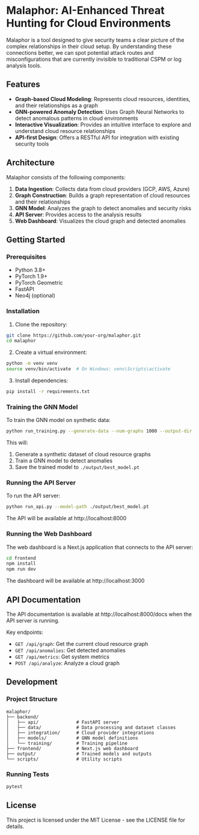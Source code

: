 # Malaphor: AI-Enhanced Threat Hunting for Cloud Environments

Malaphor is a tool designed to give security teams a clear picture of the complex relationships in their cloud setup. By understanding these connections better, we can spot potential attack routes and misconfigurations that are currently invisible to traditional CSPM or log analysis tools.

## Features

- **Graph-based Cloud Modeling**: Represents cloud resources, identities, and their relationships as a graph
- **GNN-powered Anomaly Detection**: Uses Graph Neural Networks to detect anomalous patterns in cloud environments
- **Interactive Visualization**: Provides an intuitive interface to explore and understand cloud resource relationships
- **API-first Design**: Offers a RESTful API for integration with existing security tools

## Architecture

Malaphor consists of the following components:

1. **Data Ingestion**: Collects data from cloud providers (GCP, AWS, Azure)
2. **Graph Construction**: Builds a graph representation of cloud resources and their relationships
3. **GNN Model**: Analyzes the graph to detect anomalies and security risks
4. **API Server**: Provides access to the analysis results
5. **Web Dashboard**: Visualizes the cloud graph and detected anomalies

## Getting Started

### Prerequisites

- Python 3.8+
- PyTorch 1.9+
- PyTorch Geometric
- FastAPI
- Neo4j (optional)

### Installation

1. Clone the repository:

```bash
git clone https://github.com/your-org/malaphor.git
cd malaphor
```

2. Create a virtual environment:

```bash
python -m venv venv
source venv/bin/activate  # On Windows: venv\Scripts\activate
```

3. Install dependencies:

```bash
pip install -r requirements.txt
```

### Training the GNN Model

To train the GNN model on synthetic data:

```bash
python run_training.py --generate-data --num-graphs 1000 --output-dir ./output
```

This will:
1. Generate a synthetic dataset of cloud resource graphs
2. Train a GNN model to detect anomalies
3. Save the trained model to `./output/best_model.pt`

### Running the API Server

To run the API server:

```bash
python run_api.py --model-path ./output/best_model.pt
```

The API will be available at http://localhost:8000

### Running the Web Dashboard

The web dashboard is a Next.js application that connects to the API server:

```bash
cd frontend
npm install
npm run dev
```

The dashboard will be available at http://localhost:3000

## API Documentation

The API documentation is available at http://localhost:8000/docs when the API server is running.

Key endpoints:

- `GET /api/graph`: Get the current cloud resource graph
- `GET /api/anomalies`: Get detected anomalies
- `GET /api/metrics`: Get system metrics
- `POST /api/analyze`: Analyze a cloud graph

## Development

### Project Structure

```
malaphor/
├── backend/
│   ├── api/              # FastAPI server
│   ├── data/             # Data processing and dataset classes
│   ├── integration/      # Cloud provider integrations
│   ├── models/           # GNN model definitions
│   └── training/         # Training pipeline
├── frontend/             # Next.js web dashboard
├── output/               # Trained models and outputs
└── scripts/              # Utility scripts
```

### Running Tests

```bash
pytest
```

## License

This project is licensed under the MIT License - see the LICENSE file for details.
